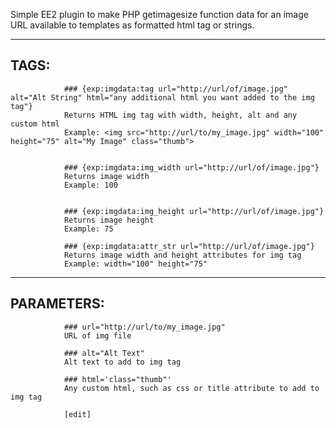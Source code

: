 Simple EE2 plugin to make PHP getimagesize function data for an image URL available to templates as formatted html tag or strings.

------------------
TAGS:
------------------
                
                ### {exp:imgdata:tag url="http://url/of/image.jpg" alt="Alt String" html="any additional html you want added to the img tag"}
                Returns HTML img tag with width, height, alt and any custom html
                Example: <img src="http://url/to/my_image.jpg" width="100" height="75" alt="My Image" class="thumb">
                
                
                ### {exp:imgdata:img_width url="http://url/of/image.jpg"}
                Returns image width
                Example: 100
                
                
                ### {exp:imgdata:img_height url="http://url/of/image.jpg"}
                Returns image height
                Example: 75
                
                ### {exp:imgdata:attr_str url="http://url/of/image.jpg"}
                Returns image width and height attributes for img tag
                Example: width="100" height="75"
                
                
                
------------------
PARAMETERS:
------------------
				
				###	url="http://url/to/my_image.jpg"
				URL of img file
				
				###	alt="Alt Text"
				Alt text to add to img tag
				
				###	html='class="thumb"'
				Any custom html, such as css or title attribute to add to img tag
				
				[edit]